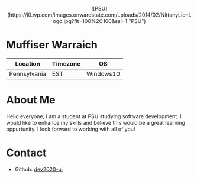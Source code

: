 <p align="center">
![PSU](https://i0.wp.com/images.onwardstate.com/uploads/2014/02/NittanyLionLogo.jpg?fit=100%2C100&ssl=1  "PSU")
</P>

# Muffiser Warraich

Location | Timezone | OS
-------- | -------- | --
Pennsylvania | EST | Windows10


# About Me
Hello everyone, I am a student at PSU studying software development. I would like to enhance my skills and believe this would be a great learning oppurtunity.
I look forward to working with all of you!

# Contact
  * Github: [dev2020-ui](https://github.com/dev2020-ui)
